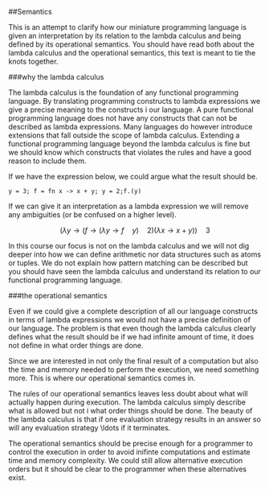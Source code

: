 
##Semantics 

This is an attempt to clarify how our miniature programming language
is given an interpretation by its relation to the lambda calculus and
being defined by its operational semantics. You should have read both
about the lambda calculus and the operational semantics, this text is
meant to tie the knots together.


###why the lambda calculus

The lambda calculus is the foundation of any functional programming
language. By translating programming constructs to lambda expressions
we give a precise meaning to the constructs i our language. A pure
functional programming language does not have any constructs that can
not be described as lambda expressions.  Many languages do however
introduce extensions that fall outside the scope of lambda
calculus. Extending a functional programming language beyond the
lambda calculus is fine but we should know which constructs that
violates the rules and have a good reason to include them.

If we have the expression below, we could argue what the result should
be.

```y = 3; f = fn x -> x + y; y = 2;f.(y) ```


If we can give it an interpretation as a lambda expression we will
remove any ambiguities (or be confused on a higher level).

$$
(\lambda y \rightarrow (f \rightarrow  (\lambda y \rightarrow f \quad y) \quad 2) (\lambda x \rightarrow x + y)) \quad 3
$$

In this course our focus is not on the lambda calculus and we will not
dig deeper into how we can define arithmetic nor data structures such
as atoms or tuples. We do not explain how pattern matching can be
described but you should have seen the lambda calculus and understand
its relation to our functional programming language.


###the operational semantics

Even if we could give a complete description of all our language
constructs in terms of lambda expressions we would not have a precise
definition of our language. The problem is that even though the lambda
calculus clearly defines what the result should be if we had infinite
amount of time, it does not define in what order things are done.

Since we are interested in not only the final result of a computation
but also the time and memory needed to perform the execution, we need
something more. This is where our operational semantics comes in.

The rules of our operational semantics leaves less doubt about what
will actually happen during execution. The lambda calculus simply
describe what is allowed but not i what order things should be
done. The beauty of the lambda calculus is that if one evaluation
strategy results in an answer so will any evaluation strategy \ldots
if it terminates.

The operational semantics should be precise enough for a programmer to
control the execution in order to avoid inifinte computations and
estimate time and memory complexity. We could still allow alternative
execution orders but it should be clear to the programmer when these
alternatives exist.


